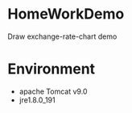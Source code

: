 # HomeWorkDemo
Draw exchange-rate-chart demo

# Environment
* apache Tomcat v9.0    
* jre1.8.0_191
